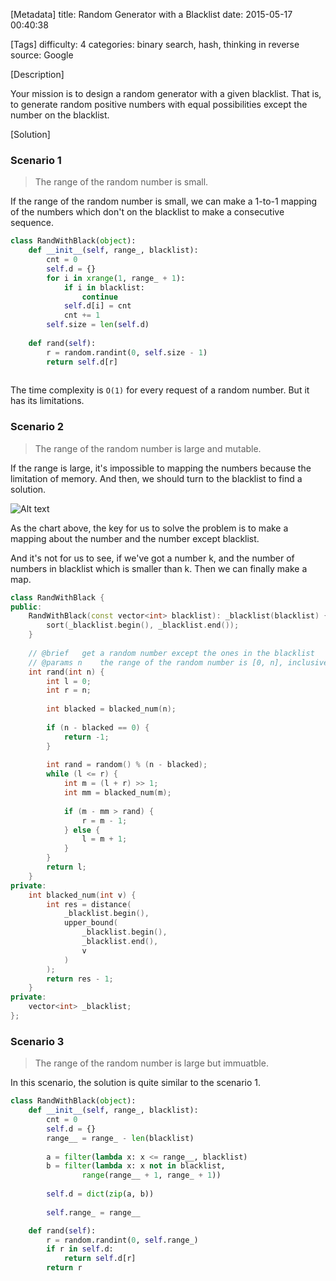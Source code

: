 [Metadata]
title: Random Generator with a Blacklist
date: 2015-05-17 00:40:38 

[Tags]
difficulty: 4
categories: binary search, hash, thinking in reverse
source: Google

[Description]

Your mission is to design a random generator with a given blacklist. That is, to generate random positive numbers with equal possibilities except the number on the blacklist.

[Solution]

### Scenario 1

> The range of the random number is small.

If the range of the random number is small, we can make a 1-to-1 mapping of the numbers which don't on the blacklist to make a consecutive sequence.

```python
class RandWithBlack(object):
    def __init__(self, range_, blacklist):
        cnt = 0
        self.d = {}
        for i in xrange(1, range_ + 1):
            if i in blacklist:
                continue
            self.d[i] = cnt
            cnt += 1
        self.size = len(self.d)
    
    def rand(self):
        r = random.randint(0, self.size - 1)
        return self.d[r]
    
```

The time complexity is `O(1)` for every request of a random number. But it has its limitations.

### Scenario 2

> The range of the random number is large and mutable.

If the range is large, it's impossible to mapping the numbers because the limitation of memory. And then, we should turn to the blacklist to find a solution.

![Alt text](http://wizmann-pic.qiniudn.com/5eef334236bd334e9317923839d115f4)

As the chart above, the key for us to solve the problem is to make a mapping about the number and the number except blacklist.

And it's not for us to see, if we've got a number k, and the number of numbers in blacklist which is smaller than k. Then we can finally make a map.

```cpp
class RandWithBlack {
public:
    RandWithBlack(const vector<int> blacklist): _blacklist(blacklist) {
        sort(_blacklist.begin(), _blacklist.end());
    }
    
    // @brief   get a random number except the ones in the blacklist
    // @params n    the range of the random number is [0, n], inclusively
    int rand(int n) {
        int l = 0;
        int r = n;
        
        int blacked = blacked_num(n);
        
        if (n - blacked == 0) {
            return -1;
        }
        
        int rand = random() % (n - blacked);
        while (l <= r) {
            int m = (l + r) >> 1;
            int mm = blacked_num(m);
            
            if (m - mm > rand) {
                r = m - 1;
            } else {
                l = m + 1;
            }
        }
        return l;
    }
private:
    int blacked_num(int v) {
        int res = distance(
            _blacklist.begin(),
            upper_bound(
                _blacklist.begin(),
                _blacklist.end(),
                v
            )
        );
        return res - 1;
    }
private:
    vector<int> _blacklist;
};
```

### Scenario 3

> The range of the random number is large but immuatble.

In this scenario, the solution is quite similar to the scenario 1. 

```python
class RandWithBlack(object):
    def __init__(self, range_, blacklist):
        cnt = 0
        self.d = {}
        range__ = range_ - len(blacklist)
        
        a = filter(lambda x: x <= range__, blacklist)
        b = filter(lambda x: x not in blacklist, 
                range(range__ + 1, range_ + 1))
            
        self.d = dict(zip(a, b))
        
        self.range_ = range__

    def rand(self):
        r = random.randint(0, self.range_)
        if r in self.d:
            return self.d[r]
        return r
```
